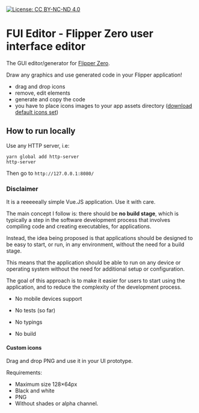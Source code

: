 [![License: CC BY-NC-ND 4.0](https://licensebuttons.net/l/by-nc-nd/4.0/80x15.png)](https://creativecommons.org/licenses/by-nc-nd/4.0/)

# FUI Editor - Flipper Zero user interface editor

The GUI editor/generator for [Flipper Zero](https://flipperzero.one/).

Draw any graphics and use generated code in your Flipper application!

* drag and drop icons
* remove, edit elements
* generate and copy the code
* you have to place icons images to your app assets directory ([download default icons set](assets/assets.zip))

## How to run locally

Use any HTTP server, i.e:

```
yarn global add http-server
http-server
```

Then go to `http://127.0.0.1:8080/`

### Disclaimer

It is a reeeeeally simple Vue.JS application. Use it with care. 

The main concept I follow is: there should be **no build stage**, which is typically a step in the software development process that involves compiling code and creating executables, for applications.

Instead, the idea being proposed is that applications should be designed to be easy to start, or run, in any environment, without the need for a build stage.

This means that the application should be able to run on any device or operating system without the need for additional setup or configuration.

The goal of this approach is to make it easier for users to start using the application, and to reduce the complexity of the development process.

- No mobile devices support

- No tests (so far)

- No typings

- No build

#### Custom icons

Drag and drop PNG and use it in your UI prototype.

Requirements:
* Maximum size 128×64px
* Black and white
* PNG
* Without shades or alpha channel.